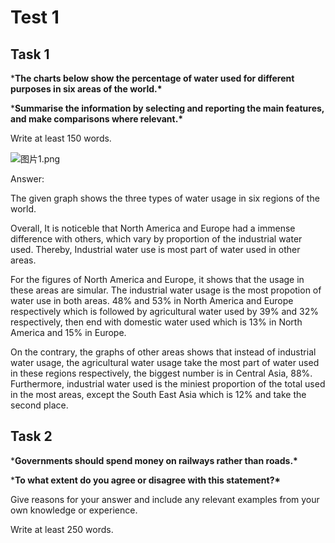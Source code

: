 # Test 1

## Task 1

***The charts below show the percentage of water used for different purposes in six areas of the world.\***

***Summarise the information by selecting and reporting the main features, and make comparisons where relevant.\***

Write at least 150 words.

![图片1.png](https://img.papaen.com/exam/question/mVpXLzs74Irx4w4BKYhlHmkB6hpo0ZkR.png)

Answer:

The given graph shows the three types of water usage in six regions of the world.

Overall, It is noticeble that North America and Europe had a immense difference with others, which vary by proportion of the industrial water used. Thereby, Industrial water use is most part of water used in other areas.

For the figures of North America and Europe, it shows that the usage in these areas are simular. The industrial water usage is the most propotion of water use in both areas. 48% and 53% in North America and Europe respectively which is followed by agricultural water used by 39% and 32% respectively, then end with domestic water used which is   13% in North America and 15% in Europe.

On the contrary, the graphs of other areas shows that instead of industrial water usage, the agricultural water usage take the most part of water used in these regions respectively, the biggest number is in Central Asia, 88%. Furthermore, industrial water used is the miniest proportion of the total used in the most areas, except the South East Asia which is 12% and take the second place.

## Task 2

***Governments should spend money on railways rather than roads.\***

***To what extent do you agree or disagree with this statement?\***

Give reasons for your answer and include any relevant examples from your own knowledge or experience.

Write at least 250 words.
